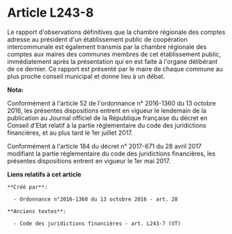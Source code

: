 # Article L243-8

Le rapport d'observations définitives que la chambre régionale des comptes adresse au président d'un établissement public de
coopération intercommunale est également transmis par la chambre régionale des comptes aux maires des communes membres de cet
établissement public, immédiatement après la présentation qui en est faite à l'organe délibérant de ce dernier. Ce rapport
est présenté par le maire de chaque commune au plus proche conseil municipal et donne lieu à un débat.

**Nota:**

Conformément à l'article 52 de l'ordonnance n° 2016-1360 du 13 octobre 2016, les présentes dispositions entrent en vigueur le
lendemain de la publication au Journal officiel de la République française du décret en Conseil d'Etat relatif à la partie
réglementaire du code des juridictions financières, et au plus tard le 1er juillet 2017.

Conformément à l'article 184 du décret n° 2017-671 du 28 avril 2017 modifiant la partie réglementaire du code des
juridictions financières, les présentes dispositions entrent en vigueur le 1er mai 2017.

**Liens relatifs à cet article**

	**Créé par**:

	  - Ordonnance n°2016-1360 du 13 octobre 2016 - art. 28

	**Anciens textes**:

	  - Code des juridictions financières - art. L243-7 (VT)
